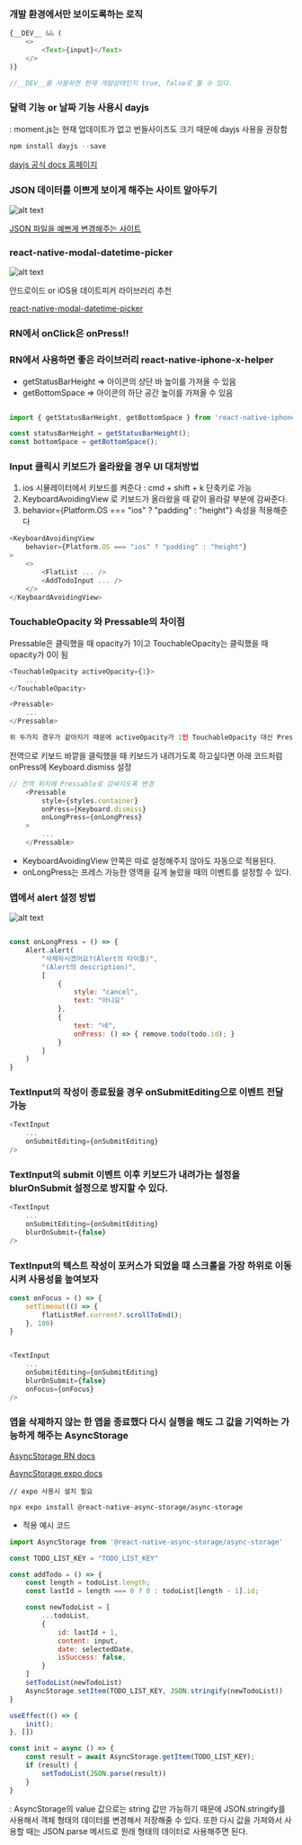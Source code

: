 ### 개발 환경에서만 보이도록하는 로직 
```js
{__DEV__ && (
    <>
        <Text>{input}</Text>
    </>
)}

//__DEV__를 사용하면 현재 개발상태인지 true, false로 볼 수 있다.
```

### 달력 기능 or 날짜 기능 사용시 dayjs
: moment.js는 현재 업데이트가 없고 번들사이즈도 크기 때문에 dayjs 사용을 권장함

```js
npm install dayjs --save
```
[dayjs 공식 docs 홈페이지](https://day.js.org/en/)


### JSON 데이터를 이쁘게 보이게 해주는 사이트 알아두기
![alt text](image.png)

[JSON 파일을 예쁘게 변경해주는 사이트](https://jsonformatter.org/json-pretty-print)


 ### react-native-modal-datetime-picker
![alt text](image-2.png)

안드로이드 or iOS용 데이트피커 라이브러리 추천

[react-native-modal-datetime-picker](https://www.npmjs.com/package/react-native-modal-datetime-picker)


### RN에서 onClick은 onPress!!

### RN에서 사용하면 좋은 라이브러리 react-native-iphone-x-helper
- getStatusBarHeight => 아이콘의 상단 바 높이를 가져올 수 있음
- getBottomSpace => 아이콘의 하단 공간 높이를 가져올 수 있음

```js

import { getStatusBarHeight, getBottomSpace } from 'react-native-iphone-x-helper'

const statusBarHeight = getStatusBarHeight();
const bottomSpace = getBottomSpace();

```

### Input 클릭시 키보드가 올라왔을 경우 UI 대처방법
1. ios 시뮬레이터에서 키보드를 켜준다 
: cmd + shift + k 단축키로 가능
2. KeyboardAvoidingView 로 키보드가 올라왔을 때 같이 올라갈 부분에 감싸준다.
3. behavior={Platform.OS === "ios" ? "padding" : "height"} 속성을 적용해준다
```js
<KeyboardAvoidingView
    behavior={Platform.OS === "ios" ? "padding" : "height"}
>
    <>
        <FlatList ... />
        <AddTodoInput ... />
    </>
</KeyboardAvoidingView>
```

### TouchableOpacity 와 Pressable의 차이점
Pressable은 클릭했을 때 opacity가 1이고 TouchableOpacity는 클릭했을 때 opacity가 0이 됨
```js
<TouchableOpacity activeOpacity={1}>
    ...
</TouchableOpacity>

<Pressable>
    ...
</Pressable>

위 두가지 경우가 같아지기 때문에 activeOpacity가 1인 TouchableOpacity 대신 Pressable을 사용하면 좋다
```

전역으로 키보드 바깥을 클릭했을 때 키보드가 내려가도록 하고싶다면 아래 코드처럼 onPress에 Keyboard.dismiss 설정
```js
// 전역 위치에 Pressable로 감싸지도록 변경
    <Pressable
        style={styles.container}
        onPress={Keyboard.dismiss}
        onLongPress={onLongPress}
    >
        ...
    </Pressable>
```
- KeyboardAvoidingView 안쪽은 따로 설정해주지 않아도 자동으로 적용된다.
- onLongPress는 프레스 가능한 영역을 길게 눌렀을 때의 이벤트를 설정할 수 있다.


### 앱에서 alert 설정 방법
![alt text](image-3.png)
```js

const onLongPress = () => {
    Alert.alert(
        "삭제하시겠어요?(Alert의 타이틀)", 
        "(Alert의 description)", 
        [
            {
                style: "cancel",
                text: "아니요"
            }, 
            {
                text: "네",
                onPress: () => { remove.todo(todo.id); }
            }
        ]
    )
}

```

### TextInput의 작성이 종료됬을 경우 onSubmitEditing으로 이벤트 전달 가능
```js
<TextInput 
    ...
    onSubmitEditing={onSubmitEditing}
/>
```

### TextInput의 submit 이벤트 이후 키보드가 내려가는 설정을 blurOnSubmit 설정으로 방지할 수 있다.
```js
<TextInput 
    ...
    onSubmitEditing={onSubmitEditing}
    blurOnSubmit={false}
/>
```

### TextInput의 텍스트 작성이 포커스가 되었을 때 스크롤을 가장 하위로 이동시켜 사용성을 높여보자
```js
const onFocus = () => {
    setTimeout(() => {
        flatListRef.current?.scrollToEnd();
    }, 100)
}


<TextInput 
    ...
    onSubmitEditing={onSubmitEditing}
    blurOnSubmit={false}
    onFocus={onFocus}
/>
```

### 앱을 삭제하지 않는 한 앱을 종료했다 다시 실행을 해도 그 값을 기억하는 가능하게 해주는 AsyncStorage

[AsyncStorage RN docs](https://reactnative.dev/docs/asyncstorage)

[AsyncStorage expo docs](https://docs.expo.dev/versions/latest/sdk/async-storage/)

```
// expo 사용시 설치 필요

npx expo install @react-native-async-storage/async-storage
```

- 적용 예시 코드
```js
import AsyncStorage from '@react-native-async-storage/async-storage'

const TODO_LIST_KEY = "TODO_LIST_KEY"

const addTodo = () => {
    const length = todoList.length;
    const lastId = length === 0 ? 0 : todoList[length - 1].id;

    const newTodoList = [
        ...todoList,
        {
            id: lastId + 1,
            content: input,
            date: selectedDate,
            isSuccess: false,
        }
    ]
    setTodoList(newTodoList)
    AsyncStorage.setItem(TODO_LIST_KEY, JSON.stringify(newTodoList))
}

useEffect(() => {
    init();
}, [])

const init = async () => {
    const result = await AsyncStorage.getItem(TODO_LIST_KEY);
    if (result) {
        setTodoList(JSON.parse(result))
    }
}
```
: AsyncStorage의 value 값으로는 string 값만 가능하기 때문에 JSON.stringify를 사용해서 객체 형태의 데이터를 변경해서 저장해줄 수 있다.
또한 다시 값을 가져와서 사용할 때는 JSON.parse 메서드로 원래 형태의 데이터로 사용해주면 된다.

